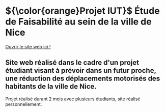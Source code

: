 <h1>${\color{orange}Projet IUT}$ Étude de Faisabilité au sein de la ville de Nice</h1>

[Ouvrir le site web ici !](https://valuthringer.github.io/IUT_Projet_EtudeFaisabiliteNice)
<h2>Site web réalisé dans le cadre d'un projet étudiant visant à prévoir dans un futur proche, une réduction des déplacements motorisés des habitants de la ville de Nice.</h2>

<p>Projet réalisé durant 2 mois avec plusieurs étudiants, site réalisé personnellement.</p>

